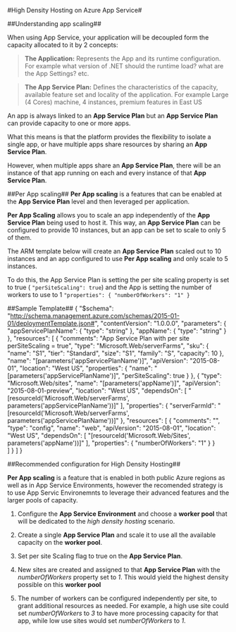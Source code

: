 <properties 
	pageTitle="High Density Hosting on Azure App Service" 
	description="High Density Hosting on Azure App Service" 
	authors="btardif" 
	manager="wpickett" 
	editor="" 
	services="app-service\web" 
	documentationCenter=""/>

<tags 
	ms.service="app-service-web" 
	ms.workload="web" 
	ms.tgt_pltfrm="na" 
	ms.devlang="multiple" 
	ms.topic="article" 
	ms.date="05/17/2016" 
	ms.author="byvinyal"/>

#High Density Hosting on Azure App Service#

##Understanding app scaling##

When using App Service, your application will be decoupled form the capacity 
allocated to it by 2 concepts:
 
>**The Application:** Represents the App and its runtime configuration. For 
example what version of .NET should the runtime load? what are the App 
Settings? etc.

>**The App Service Plan:** Defines the characteristics of the capacity, 
available feature set and locality of the application. For example Large (4 
Cores) machine, 4 instances, premium features in East US

An app is always linked to an **App Service Plan** but an **App Service Plan** 
can provide capacity to one or more apps.

What this means is that the platform provides the flexibility to isolate a 
single app, or have multiple apps share resources by sharing an 
**App Service Plan**.

However, when multiple apps share an **App Service Plan**, there will be an 
instance of that app running on each and every instance of that 
**App Service Plan**.

##Per App scaling##
**Per App scaling** is a features that can be enabled at the 
**App Service Plan** level and then leveraged per application.

**Per App Scaling** allows you to scale an app independently of the 
**App Service Plan** being used to host it. This way, an **App Service Plan** 
can be configured to provide 10 instances, but an app can be set to scale to 
only 5 of them.

The ARM template below will create an **App Service Plan** scaled out to 10 
instances and an app configured to use **Per App scaling** and only scale to 
5 instances.

To do this, the App Service Plan is setting the per site scaling property is 
set to true ( `"perSiteScaling": true`) and the App is setting the number of 
workers to use to 1 `"properties": { "numberOfWorkers": "1" }`

 ##Sample Template##
    {
        "$schema": "http://schema.management.azure.com/schemas/2015-01-01/deploymentTemplate.json#",
        "contentVersion": "1.0.0.0",
        "parameters":
        {
            "appServicePlanName": { "type": "string" },
            "appName": { "type": "string" }
            },
        "resources": [
        {
            "comments": "App Service Plan with per site perSiteScaling = true",
            "type": "Microsoft.Web/serverFarms",
            "sku": {
                "name": "S1",
                "tier": "Standard",
                "size": "S1",
                "family": "S",
                "capacity": 10
            },
            "name": "[parameters('appServicePlanName')]",
            "apiVersion": "2015-08-01",
            "location": "West US",
            "properties": {
                "name": "[parameters('appServicePlanName')]",
                "perSiteScaling": true }
                },
        {
            "type": "Microsoft.Web/sites",
            "name": "[parameters('appName')]",
            "apiVersion": "2015-08-01-preview",
            "location": "West US",
            "dependsOn": [ "[resourceId('Microsoft.Web/serverFarms', parameters('appServicePlanName'))]" ],
            "properties": { "serverFarmId": "[resourceId('Microsoft.Web/serverFarms', parameters('appServicePlanName'))]" },
            "resources": [
                {
                    "comments": "",
                    "type": "config",
                    "name": "web",
                    "apiVersion": "2015-08-01",
                    "location": "West US",
                    "dependsOn": [ "[resourceId('Microsoft.Web/Sites', parameters('appName'))]" ],
                "properties": { "numberOfWorkers": "1" }
                    }       
                ]
            }
        ]
    }

##Recommended configuration for High Density Hosting##

**Per App scaling** is a feature that is enabled in both public Azure regions 
as well as in App Service Environments, however the recomended strategy is to 
use App Servic Environemnts to leverage their advanced features and the larger 
pools of capacity.  

1. Configure the **App Service Environment** and choose a **worker pool** that 
will be dedicated to the *high density hosting* scenario.

1. Create a single **App Service Plan** and scale it to use all the available 
capacity on the **worker pool**.

1. Set per site Scaling flag to true on the **App Service Plan**.

1. New sites are created and assigned to that **App Service Plan** with the 
*numberOfWorkers* property set to *1*. This would yield the highest density 
possible on this **worker pool**

1. The number of workers can be configured independently per site, to grant 
additional resources as needed. For example, a high use site could set 
*numberOfWorkers* to *3* to have more processing capacity for that app, while 
low use sites would set *numberOfWorkers* to *1*.